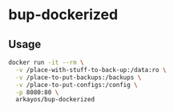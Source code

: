# bup-dockerized

## Usage
```sh
docker run -it --rm \
  -v /place-with-stuff-to-back-up:/data:ro \
  -v /place-to-put-backups:/backups \
  -v /place-to-put-configs:/config \
  -p 8080:80 \
  arkayos/bup-dockerized
```